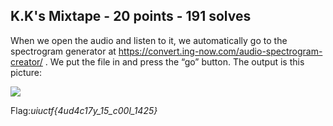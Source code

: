 ## K.K's Mixtape - 20 points - 191 solves

When we open the audio and listen to it, we automatically go to the spectrogram generator at https://convert.ing-now.com/audio-spectrogram-creator/ . We put the file in and press the “go” button. The output is this picture:

![](https://raw.githubusercontent.com/matdaneth/uiuctf-writeups/master/Images/K_K_s_Mixtape/writeups1.PNG)

Flag:*uiuctf{4ud4c17y_15_c00l_1425}*
